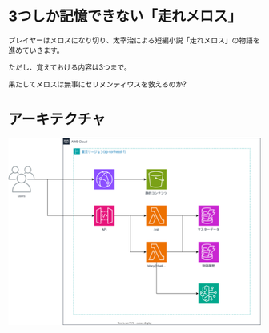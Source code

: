 # 3つしか記憶できない「走れメロス」

プレイヤーはメロスになり切り、太宰治による短編小説「走れメロス」の物語を進めていきます。

ただし、覚えておける内容は3つまで。

果たしてメロスは無事にセリヌンティウスを救えるのか?

# アーキテクチャ

![alt text](doc/アーキテクチャ.drawio.svg)

